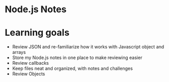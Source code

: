 # Node.js Notes

# Learning goals
* Review JSON and re-familiarize how it works with Javascript object and arrays
* Store my Node.js notes in one place to make reviewing easier
* Review callbacks
* Keep files neat and organized, with notes and challenges
* Review Objects 